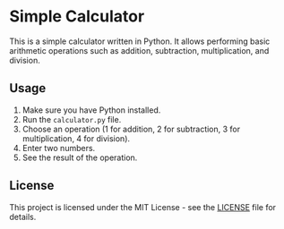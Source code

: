 # Simple Calculator

This is a simple calculator written in Python. It allows performing basic arithmetic operations such as addition, subtraction, multiplication, and division.

## Usage

1. Make sure you have Python installed.
2. Run the `calculator.py` file.
3. Choose an operation (1 for addition, 2 for subtraction, 3 for multiplication, 4 for division).
4. Enter two numbers.
5. See the result of the operation.

## License

This project is licensed under the MIT License - see the [LICENSE](LICENSE) file for details.
